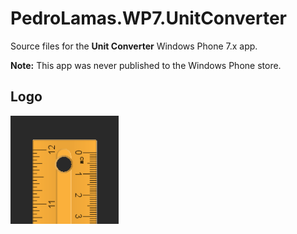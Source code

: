 # PedroLamas.WP7.UnitConverter

Source files for the **Unit Converter** Windows Phone 7.x app.

**Note:** This app was never published to the Windows Phone store.

## Logo

![Background.png](assets/Background.png)
